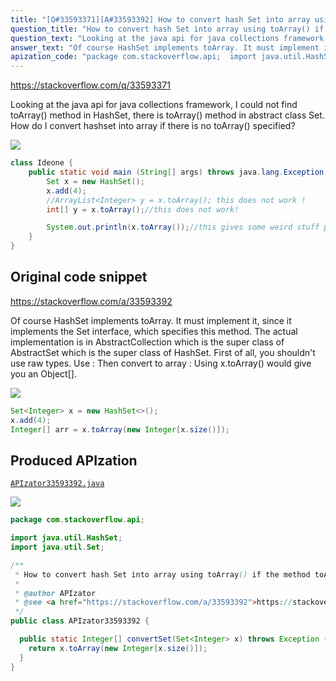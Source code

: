 ```yaml
---
title: "[Q#33593371][A#33593392] How to convert hash Set into array using toArray() if the method toArray is not specified?"
question_title: "How to convert hash Set into array using toArray() if the method toArray is not specified?"
question_text: "Looking at the java api for java collections framework, I could not find toArray() method in HashSet, there is toArray() method in abstract class Set. How do I convert hashset into array if there is no toArray() specified?"
answer_text: "Of course HashSet implements toArray. It must implement it, since it implements the Set interface, which specifies this method. The actual implementation is in AbstractCollection which is the super class of AbstractSet which is the super class of HashSet. First of all, you shouldn't use raw types. Use : Then convert to array : Using x.toArray() would give you an Object[]."
apization_code: "package com.stackoverflow.api;  import java.util.HashSet; import java.util.Set;  /**  * How to convert hash Set into array using toArray() if the method toArray is not specified?  *  * @author APIzator  * @see <a href=\"https://stackoverflow.com/a/33593392\">https://stackoverflow.com/a/33593392</a>  */ public class APIzator33593392 {    public static Integer[] convertSet(Set<Integer> x) throws Exception {     return x.toArray(new Integer[x.size()]);   } }"
---
```


https://stackoverflow.com/q/33593371

Looking at the java api for java collections framework, I could not find toArray() method in HashSet, there is toArray() method in abstract class Set.
How do I convert hashset into array if there is no toArray() specified?


<div class="code-logo"><img src="/stackoverflow.png" /></div>

```java
class Ideone {
    public static void main (String[] args) throws java.lang.Exception {
        Set x = new HashSet();
        x.add(4);
        //ArrayList<Integer> y = x.toArray(); this does not work !
        int[] y = x.toArray();//this does not work!

        System.out.println(x.toArray());//this gives some weird stuff printed : Ljava.lang.Object;@106d69c
    }
}
```


## Original code snippet

https://stackoverflow.com/a/33593392

Of course HashSet implements toArray. It must implement it, since it implements the Set interface, which specifies this method. The actual implementation is in AbstractCollection which is the super class of AbstractSet which is the super class of HashSet.
First of all, you shouldn&#x27;t use raw types.
Use :
Then convert to array :
Using x.toArray() would give you an Object[].

<div class="code-logo"><img src="/stackoverflow.png" /></div>

```java
Set<Integer> x = new HashSet<>();
x.add(4);
Integer[] arr = x.toArray(new Integer[x.size()]);
```

## Produced APIzation

[`APIzator33593392.java`](https://github.com/pasqualesalza/apization/raw/main/data/search/APIzator33593392.java)

<div class="code-logo"><img src="/apizator.png" /></div>

```java
package com.stackoverflow.api;

import java.util.HashSet;
import java.util.Set;

/**
 * How to convert hash Set into array using toArray() if the method toArray is not specified?
 *
 * @author APIzator
 * @see <a href="https://stackoverflow.com/a/33593392">https://stackoverflow.com/a/33593392</a>
 */
public class APIzator33593392 {

  public static Integer[] convertSet(Set<Integer> x) throws Exception {
    return x.toArray(new Integer[x.size()]);
  }
}

```